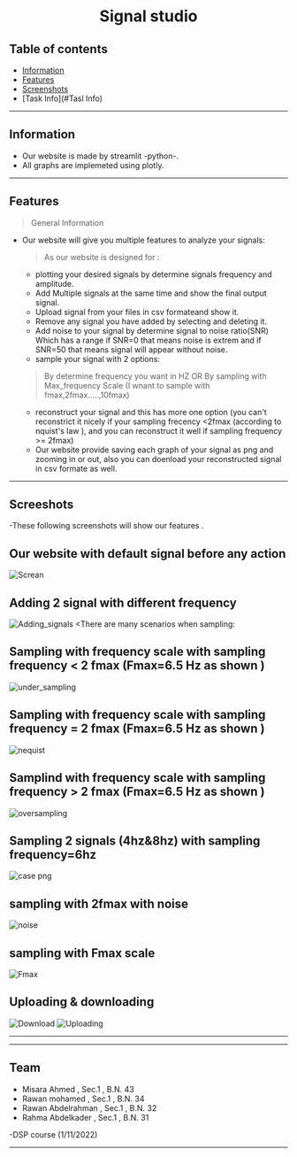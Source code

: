<center>  <h1> Signal studio</h1>
</center>

## Table of contents
* [Information](#Information)
* [Features](#Features)
* [Screenshots](#Screenshots)
* [Task Info](#Tasl Info)

<hr>

## Information
- Our website is made by streamlit -python-. <br>
- All graphs are implemeted using plotly. <br>

<hr>

## Features
> General Information
- Our website will give you multiple features to analyze your signals:
  > As our website is designed for :
  - plotting your desired signals by determine signals frequency and amplitude.
  - Add Multiple signals at the same time and show the final output signal.
  - Upload signal from your files in csv formateand show it.
  - Remove any signal you have added by selecting and deleting it.
  - Add noise to your signal by determine signal to noise ratio(SNR) Which has a range if SNR=0 that means noise is extrem and if SNR=50 that means signal will appear without noise.
  - sample your signal with 2 options:
  > By determine frequency you want in HZ OR
  > By sampling with Max_frequency Scale (I wnant to sample with fmax,2fmax.....,10fmax)
  - reconstruct your signal and this has more one option (you can't reconstrict it nicely if your sampling frecency <2fmax (according to nquist's law ), and you can reconstruct it well if sampling frequency >= 2fmax)
  - Our website provide saving each graph of your signal as png and zooming in or out, also you can doenload your reconstructed  signal in csv formate as well.
<hr>

## Screeshots
-These following screenshots will show our features .<br>
## Our website with default signal before any action
![Screan](https://user-images.githubusercontent.com/93431157/199153214-560d3088-0158-4a74-a9e9-2647c81086e2.png)
## Adding 2 signal with different frequency
![Adding_signals](https://user-images.githubusercontent.com/93431157/199153732-37d80034-e940-45cb-b520-fe54a3e1ad09.png)
<There are many scenarios when sampling: 
## Sampling with frequency scale with sampling frequency < 2 fmax (Fmax=6.5 Hz as shown )
![under_sampling](https://user-images.githubusercontent.com/93431157/199154684-4441b896-68fb-403a-8d1e-34fa6dce4731.png)
## Sampling with frequency scale with sampling frequency = 2 fmax (Fmax=6.5 Hz as shown )
![nequist](https://user-images.githubusercontent.com/93431157/199156003-d029bbdf-b5ef-4514-aeb9-276f64970311.png)
## Samplind with frequency scale with sampling frequency > 2 fmax (Fmax=6.5 Hz as shown )
![oversampling](https://user-images.githubusercontent.com/93431157/199156365-7835ac73-f9eb-424b-b89b-40611b562735.png)
## Sampling 2 signals (4hz&8hz) with sampling frequency=6hz
![case png](https://user-images.githubusercontent.com/93431157/199159514-7154bd41-f222-4be2-a6fb-1289f89fb6f1.jpeg)
## sampling with 2fmax with noise 
![noise](https://user-images.githubusercontent.com/93431157/199157783-2f9bedae-b787-4de1-8389-1e7495af4352.png)
## sampling with Fmax scale 
![Fmax](https://user-images.githubusercontent.com/93431157/199158193-60469411-d9c4-4cd3-9ab8-f240703ccca4.png)
## Uploading & downloading 
![Download](https://user-images.githubusercontent.com/93431157/199158492-7f2ebf17-1a5f-4c0e-8762-c4dca444f635.png)
![Uploading](https://user-images.githubusercontent.com/93431157/199158548-67dbc12b-0b98-4a79-a337-4b2f11a33ba8.png)

<hr>



<hr>

## Team
- Misara Ahmed , Sec.1 , B.N. 43
- Rawan mohamed , Sec.1 , B.N. 34
- Rawan Abdelrahman , Sec.1 , B.N. 32
- Rahma Abdelkader , Sec.1 , B.N. 31

-DSP course (1/11/2022)

<hr>
